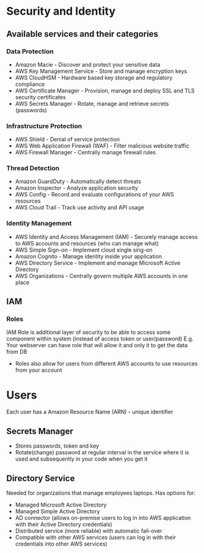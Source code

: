 # Security and Identity

## Available services and their categories

### Data Protection

* Amazon Macie - Discover and protect your sensitive data
* AWS Key Management Service - Store and manage encryption keys
* AWS CloudHSM - Hardware based key storage and regulatory compliance
* AWS Certificate Manager - Provision, manage and deploy SSL and TLS security certificates
* AWS Secrets Manager - Rotate, manage and retrieve secrets (passwords)

### Infrastructure Protection

* AWS Shield - Denial of service protection
* AWS Web Application Firewall (WAF) - Filter malicious website traffic
* AWS Firewall Manager - Centrally manage firewall rules

### Thread Detection

* Amazon GuardDuty - Automatically detect threats
* Amazon Inspector - Analyze application security
* AWS Config - Record and evaluate configurations of your AWS resources
* AWS Cloud Trail - Track use activity and API usage

### Identity Management

* AWS Identity and Access Management (IAM) - Securely manage access to AWS accounts and resources (who can manage what)
* AWS Simple Sign-on - Implement cloud single sing-on
* Amazon Cognito - Manage identity inside your application
* AWS Directory Service - Implement and manage Microsoft Active Directory
* AWS Organizations - Centrally govern multiple AWS accounts in one place

## IAM

### Roles

IAM Role is additional layer of security to be able to access some component within system
(instead of access token or user/password)
E.g. Your webserver can have role that will allow it and only it to get the data from DB

- Roles also allow for users from different AWS accounts to use resources from your account

# Users
Each user has a Amazon Resource Name (ARN) - unique identifier

## Secrets Manager

- Stores passwords, token and key
- Rotate(change) password at regular interval in the service where it is used and subsequently in your code when you get
  it

## Directory Service

Needed for organizations that manage employees laptops.
Has options for:

* Managed Microsoft Active Directory
* Managed Simple Active Directory
* AD connector (allows on-premise users to log in into AWS application with their Active Directory credentials)
* Distributed service (more reliable) with automatic fail-over
* Compatible with other AWS services (users can log in with their credentials into other AWS services)